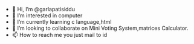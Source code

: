 - 👋 Hi, I’m @garlapatisiddu
- 👀 I’m interested in computer
- 🌱 I’m currently learning c language,html
- 💞️ I’m looking to collaborate on Mini Voting System,matrices Calculator.
- 📫 How to reach me you just mail to id 

<!---
garlapatisiddu/garlapatisiddu is a ✨ special ✨ repository because its `README.md` (this file) appears on your GitHub profile.
You can click the Preview link to take a look at your changes.
--->
